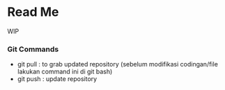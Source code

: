 # Read Me

WIP

### Git Commands

- git pull : to grab updated repository (sebelum modifikasi codingan/file lakukan command ini di git bash)
- git push : update repository